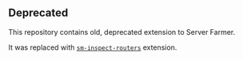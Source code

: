 ## Deprecated

This repository contains old, deprecated extension to Server Farmer.

It was replaced with [`sm-inspect-routers`](https://github.com/serverfarmer/sm-inspect-routers) extension.
